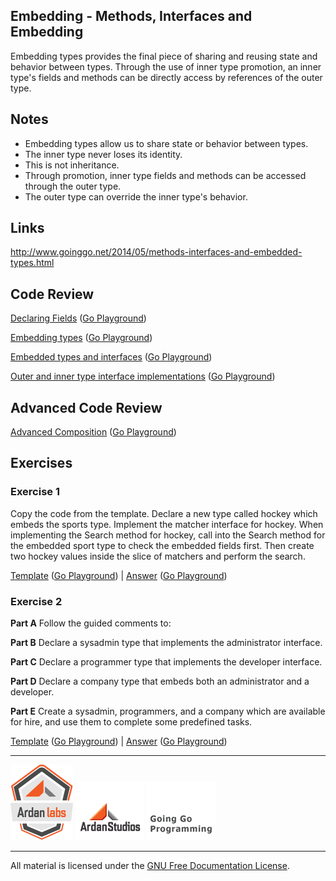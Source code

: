 ## Embedding - Methods, Interfaces and Embedding

Embedding types provides the final piece of sharing and reusing state and behavior between types. Through the use of inner type promotion, an inner type's fields and methods can be directly access by references of the outer type.

## Notes

* Embedding types allow us to share state or behavior between types.
* The inner type never loses its identity.
* This is not inheritance.
* Through promotion, inner type fields and methods can be accessed through the outer type.
* The outer type can override the inner type's behavior.

## Links

http://www.goinggo.net/2014/05/methods-interfaces-and-embedded-types.html

## Code Review

[Declaring Fields](example1/example1.go) ([Go Playground](https://play.golang.org/p/e5O_Dx5VpM))

[Embedding types](example2/example2.go) ([Go Playground](https://play.golang.org/p/UkrDXkk-Ch))

[Embedded types and interfaces](example3/example3.go) ([Go Playground](https://play.golang.org/p/BgEoThS7u9))

[Outer and inner type interface implementations](example4/example4.go) ([Go Playground](https://play.golang.org/p/jfOfrRMPZR))

## Advanced Code Review

[Advanced Composition](advanced/example1/example1.go) ([Go Playground](http://play.golang.org/p/QKIjbBDW16))

## Exercises

### Exercise 1

Copy the code from the template. Declare a new type called hockey which embeds the sports type. Implement the matcher interface for hockey. When implementing the Search method for hockey, call into the Search method for the embedded sport type to check the embedded fields first. Then create two hockey values inside the slice of matchers and perform the search.

[Template](exercises/template1/template1.go) ([Go Playground](http://play.golang.org/p/c9Qrsq8QFe)) | 
[Answer](exercises/exercise1/exercise1.go) ([Go Playground](https://play.golang.org/p/4uJObo_ItN))

### Exercise 2

**Part A** Follow the guided comments to:

**Part B** Declare a sysadmin type that implements the administrator interface.

**Part C** Declare a programmer type that implements the developer interface.

**Part D** Declare a company type that embeds both an administrator and a developer.

**Part E** Create a sysadmin, programmers, and a company which are available for hire, and use them to complete some predefined tasks.

[Template](exercises/template2/template2.go) ([Go Playground](http://play.golang.org/p/zyXy90YfeY)) | 
[Answer](exercises/exercise2/exercise2.go) ([Go Playground](http://play.golang.org/p/hVFMZSUGI6))

___
[![Ardan Labs](../../00-slides/images/ggt_logo.png)](http://www.ardanlabs.com)
[![Ardan Studios](../../00-slides/images/ardan_logo.png)](http://www.ardanstudios.com)
[![GoingGo Blog](../../00-slides/images/ggb_logo.png)](http://www.goinggo.net)
___
All material is licensed under the [GNU Free Documentation License](https://github.com/ArdanStudios/gotraining/blob/master/LICENSE).

